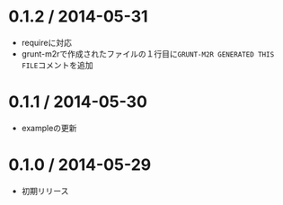 0.1.2 / 2014-05-31
===================

 * requireに対応
 * grunt-m2rで作成されたファイルの１行目に`GRUNT-M2R GENERATED THIS FILE`コメントを追加

0.1.1 / 2014-05-30
===================

 * exampleの更新

0.1.0 / 2014-05-29
===================

 * 初期リリース